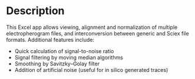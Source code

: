 # Description

This Excel app allows viewing, alignment and normalization of multiple electropherogram files, and interconversion between generic and Sciex file formats. Additional features include:
* Quick calculation of signal-to-noise ratio
* Signal filtering by moving median algorithms
* Smoothing by Savitzky–Golay filter
* Addition of artificial noise (useful for in silico generated traces)

